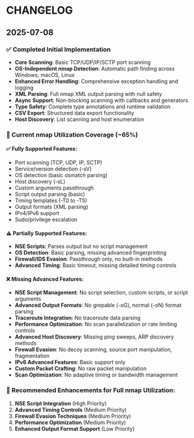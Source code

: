 # CHANGELOG

## 2025-07-08

### ✅ Completed Initial Implementation
- **Core Scanning**: Basic TCP/UDP/IP/SCTP port scanning
- **OS-Independent nmap Detection**: Automatic path finding across Windows, macOS, Linux
- **Enhanced Error Handling**: Comprehensive exception handling and logging
- **XML Parsing**: Full nmap XML output parsing with null safety
- **Async Support**: Non-blocking scanning with callbacks and generators
- **Type Safety**: Complete type annotations and runtime validation
- **CSV Export**: Structured data export functionality
- **Host Discovery**: List scanning and host enumeration

### 🔄 Current nmap Utilization Coverage (~65%)

#### ✅ Fully Supported Features:
- Port scanning (TCP, UDP, IP, SCTP)
- Service/version detection (-sV)
- OS detection (basic osmatch parsing)
- Host discovery (-sL)
- Custom arguments passthrough
- Script output parsing (basic)
- Timing templates (-T0 to -T5)
- Output formats (XML parsing)
- IPv4/IPv6 support
- Sudo/privilege escalation

#### ⚠️ Partially Supported Features:
- **NSE Scripts**: Parses output but no script management
- **OS Detection**: Basic parsing, missing advanced fingerprinting
- **Firewall/IDS Evasion**: Passthrough only, no built-in methods
- **Advanced Timing**: Basic timeout, missing detailed timing controls

#### ❌ Missing Advanced Features:
- **NSE Script Management**: No script selection, custom scripts, or script arguments
- **Advanced Output Formats**: No grepable (-oG), normal (-oN) format parsing
- **Traceroute Integration**: No traceroute data parsing
- **Performance Optimization**: No scan parallelization or rate limiting controls
- **Advanced Host Discovery**: Missing ping sweeps, ARP discovery methods
- **Firewall Evasion**: No decoy scanning, source port manipulation, fragmentation
- **IPv6 Advanced Features**: Basic support only
- **Custom Packet Crafting**: No raw packet manipulation
- **Scan Optimization**: No adaptive timing or bandwidth management

### 🎯 Recommended Enhancements for Full nmap Utilization:

1. **NSE Script Integration** (High Priority)
2. **Advanced Timing Controls** (Medium Priority)  
3. **Firewall Evasion Techniques** (Medium Priority)
4. **Performance Optimization** (Medium Priority)
5. **Enhanced Output Format Support** (Low Priority)
